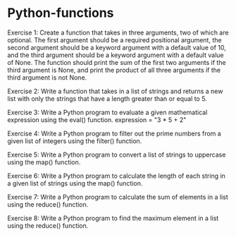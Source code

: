# Python-functions
Exercise 1: 
Create a function that takes in three arguments, two of which are optional. The first argument should be a required positional argument, the second argument should be a keyword argument with a default value of 10, and the third argument should be a keyword argument with a default value of None. The function should print the sum of the first two arguments if the third argument is None, and print the product of all three arguments if the third argument is not None.

Exercise 2: 
Write a function that takes in a list of strings and returns a new list with only the strings that have a length greater than or equal to 5.

Exercise 3: 
Write a Python program to evaluate a given mathematical expression using the eval() function.
expression = "3 * 5 + 2"

Exercise 4: 
Write a Python program to filter out the prime numbers from a given list of integers using the filter()  function.

Exercise 5: 
Write a Python program to convert a list of strings to uppercase using the map() function.

Exercise 6: 
Write a Python program to calculate the length of each string in a given list of strings using the map() function.

Exercise 7: 
Write a Python program to calculate the sum of elements in a list using the reduce() function.

Exercise 8:
Write a Python program to find the maximum element in a list using the reduce() function.
